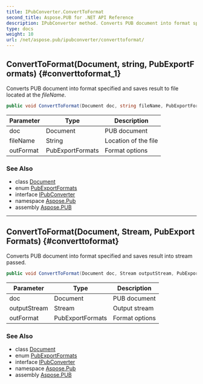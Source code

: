 ```yaml
---
title: IPubConverter.ConvertToFormat
second_title: Aspose.PUB for .NET API Reference
description: IPubConverter method. Converts PUB document into format specified and saves result to file located at the fileName
type: docs
weight: 10
url: /net/aspose.pub/ipubconverter/converttoformat/
---
```

## ConvertToFormat(Document, string, PubExportFormats) {#converttoformat_1}

Converts PUB document into format specified and saves result to file located at the *fileName*.

```csharp
public void ConvertToFormat(Document doc, string fileName, PubExportFormats outFormat)
```

| Parameter | Type | Description |
| --- | --- | --- |
| doc | Document | PUB document |
| fileName | String | Location of the file |
| outFormat | PubExportFormats | Format options |

### See Also

* class [Document](../../document/)
* enum [PubExportFormats](../../pubexportformats/)
* interface [IPubConverter](../)
* namespace [Aspose.Pub](../../ipubconverter/)
* assembly [Aspose.PUB](../../../)

---

## ConvertToFormat(Document, Stream, PubExportFormats) {#converttoformat}

Converts PUB document into format specified and saves result into stream passed.

```csharp
public void ConvertToFormat(Document doc, Stream outputStream, PubExportFormats outFormat)
```

| Parameter | Type | Description |
| --- | --- | --- |
| doc | Document | PUB document |
| outputStream | Stream | Output stream |
| outFormat | PubExportFormats | Format options |

### See Also

* class [Document](../../document/)
* enum [PubExportFormats](../../pubexportformats/)
* interface [IPubConverter](../)
* namespace [Aspose.Pub](../../ipubconverter/)
* assembly [Aspose.PUB](../../../)



